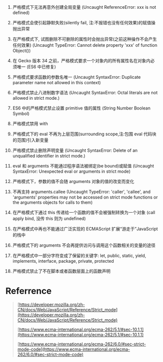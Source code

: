 1. 严格模式下无法再意外创建全局变量 (Uncaught ReferenceError: xxx is not defined)
2. 严格模式会使引起静默失败(silently fail, 注:不报错也没有任何效果)的赋值操抛出异常
3. 在严格模式下, 试图删除不可删除的属性时会抛出异常(之前这种操作不会产生任何效果) (Uncaught TypeError: Cannot delete property 'xxx' of function Object())
4. 在 Gecko 版本 34 之前，严格模式要求一个对象内的所有属性名在对象内必须唯一 (ES6 中已修复)
5. 严格模式要求函数的参数名唯一 (Uncaught SyntaxError: Duplicate parameter name not allowed in this context)
6. 严格模式禁止八进制数字语法 (Uncaught SyntaxError: Octal literals are not allowed in strict mode.)
7. ES6 中的严格模式禁止设置 primitive 值的属性 (String Number Boolean Symbol)

8. 严格模式禁用 with
9. 严格模式下的 eval 不再为上层范围(surrounding scope,注:包围 eval 代码块的范围)引入新变量
10. 严格模式禁止删除声明变量 (Uncaught SyntaxError: Delete of an unqualified identifier in strict mode.)

11. eval 和 arguments 不能通过程序语法被绑定(be bound)或赋值 (Uncaught SyntaxError: Unexpected eval or arguments in strict mode)
12. 严格模式下，参数的值不会随 arguments 对象的值的改变而变化
13. 不再支持 arguments.callee (Uncaught TypeError: 'caller', 'callee', and 'arguments' properties may not be accessed on strict mode functions or the arguments objects for calls to them)

14. 在严格模式下通过 this 传递给一个函数的值不会被强制转换为一个对象 (call apply bind, 没传 this 则为 undefined)
15. 在严格模式中再也不能通过广泛实现的 ECMAScript 扩展“游走于”JavaScript 的栈中
16. 严格模式下的 arguments 不会再提供访问与调用这个函数相关的变量的途径

17. 在严格模式中一部分字符变成了保留的关键字: let, public, static, yield, implements, interface, package, private, protected
18. 严格模式禁止了不在脚本或者函数层面上的函数声明

# Referrence

> [https://developer.mozilla.org/zh-CN/docs/Web/JavaScript/Reference/Strict_mode](https://developer.mozilla.org/zh-CN/docs/Web/JavaScript/Reference/Strict_mode)
>
> [https://www.ecma-international.org/ecma-262/5.1/#sec-10.1.1](https://www.ecma-international.org/ecma-262/5.1/#sec-10.1.1)
>
> [https://www.ecma-international.org/ecma-262/6.0/#sec-strict-mode-code](https://www.ecma-international.org/ecma-262/6.0/#sec-strict-mode-code)
